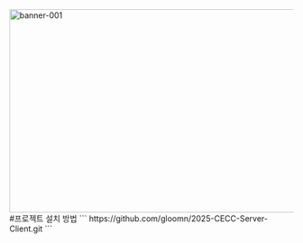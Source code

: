 <img width="2000" height="360" alt="banner-001" src="https://github.com/user-attachments/assets/d14e87c6-f9ff-46fa-931b-d7af58ac5ea9" />
#프로젝트 설치 방법
```
https://github.com/gloomn/2025-CECC-Server-Client.git
```
